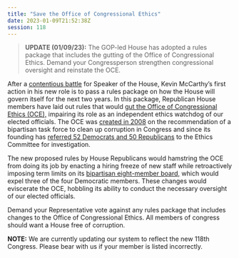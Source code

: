 ```yaml
---
title: "Save the Office of Congressional Ethics"
date: 2023-01-09T21:52:38Z
session: 118
---
```

>**UPDATE (01/09/23):** The GOP-led House has adopted a rules package that includes the gutting of the Office of Congressional Ethics. Demand your Congressperson strengthen congressional oversight and reinstate the OCE. 

After a [contentious battle](https://www.cnn.com/2023/01/06/politics/mccarthy-speaker-fight-friday/index.html) for Speaker of the House, Kevin McCarthy’s first action in his new role is to pass a rules package on how the House will govern itself for the next two years. In this package, Republican House members have laid out rules that would [gut the Office of Congressional Ethics (OCE),](https://www.motherjones.com/politics/2023/01/mccarthys-day-one-plan-gut-the-office-of-congressional-ethics/) impairing its role as an independent ethics watchdog of our elected officials. The OCE was [created in 2008](https://en.wikipedia.org/wiki/Office_of_Congressional_Ethics) on the recommendation of a bipartisan task force to clean up corruption in Congress and since its founding has [referred 52 Democrats and 50 Republicans](https://www.washingtonpost.com/opinions/2023/01/08/house-republicans-office-congressional-ethics/) to the Ethics Committee for investigation.  

The new proposed rules by House Republicans would hamstring the OCE from doing its job by enacting a hiring freeze of new staff while retroactively imposing term limits on its [bipartisan eight-member board,](https://oce.house.gov/about/board-and-staff) which would expel three of the four Democratic members. These changes would eviscerate the OCE, hobbling its ability to conduct the necessary oversight of our elected officials.

Demand your Representative vote against any rules package that includes changes to the Office of Congressional Ethics. All members of congress should want a House free of corruption.

**NOTE:** We are currently updating our system to reflect the new 118th Congress. Please bear with us if your member is listed incorrectly.
